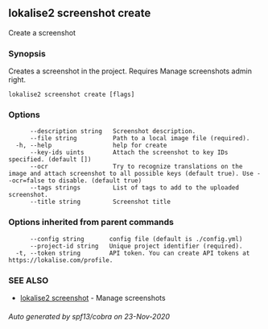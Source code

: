 ## lokalise2 screenshot create

Create a screenshot

### Synopsis

Creates a screenshot in the project. Requires Manage screenshots admin right.

```
lokalise2 screenshot create [flags]
```

### Options

```
      --description string   Screenshot description.
      --file string          Path to a local image file (required).
  -h, --help                 help for create
      --key-ids uints        Attach the screenshot to key IDs specified. (default [])
      --ocr                  Try to recognize translations on the image and attach screenshot to all possible keys (default true). Use --ocr=false to disable. (default true)
      --tags strings         List of tags to add to the uploaded screenshot.
      --title string         Screenshot title
```

### Options inherited from parent commands

```
      --config string       config file (default is ./config.yml)
      --project-id string   Unique project identifier (required).
  -t, --token string        API token. You can create API tokens at https://lokalise.com/profile.
```

### SEE ALSO

* [lokalise2 screenshot](lokalise2_screenshot.md)	 - Manage screenshots

###### Auto generated by spf13/cobra on 23-Nov-2020
